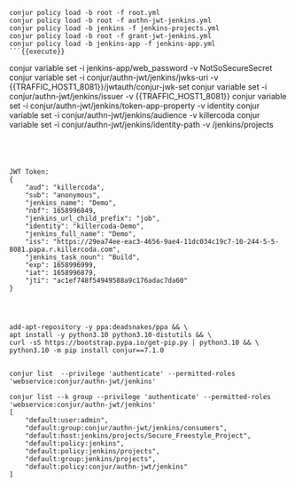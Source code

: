
```
conjur policy load -b root -f root.yml
conjur policy load -b root -f authn-jwt-jenkins.yml
conjur policy load -b jenkins -f jenkins-projects.yml
conjur policy load -b root -f grant-jwt-jenkins.yml
conjur policy load -b jenkins-app -f jenkins-app.yml
```{{execute}}

```
conjur variable set -i jenkins-app/web_password -v NotSoSecureSecret
conjur variable set -i conjur/authn-jwt/jenkins/jwks-uri -v {{TRAFFIC_HOST1_8081}}/jwtauth/conjur-jwk-set
conjur variable set -i conjur/authn-jwt/jenkins/issuer -v {{TRAFFIC_HOST1_8081}}
conjur variable set -i conjur/authn-jwt/jenkins/token-app-property -v identity
conjur variable set -i conjur/authn-jwt/jenkins/audience -v killercoda
conjur variable set -i conjur/authn-jwt/jenkins/identity-path -v /jenkins/projects

```{{execute}}




JWT Token:
{
    "aud": "killercoda",
    "sub": "anonymous",
    "jenkins_name": "Demo",
    "nbf": 1658996849,
    "jenkins_url_child_prefix": "job",
    "identity": "killercoda-Demo",
    "jenkins_full_name": "Demo",
    "iss": "https://29ea74ee-eac3-4656-9ae4-11dc034c19c7-10-244-5-5-8081.papa.r.killercoda.com",
    "jenkins_task_noun": "Build",
    "exp": 1658996999,
    "iat": 1658996879,
    "jti": "ac1ef748f54949588a9c176adac7da60"
}




add-apt-repository -y ppa:deadsnakes/ppa && \
apt install -y python3.10 python3.10-distutils && \
curl -sS https://bootstrap.pypa.io/get-pip.py | python3.10 && \
python3.10 -m pip install conjur==7.1.0


conjur list  --privilege 'authenticate' --permitted-roles 'webservice:conjur/authn-jwt/jenkins'

conjur list --k group --privilege 'authenticate' --permitted-roles 'webservice:conjur/authn-jwt/jenkins'
[
    "default:user:admin",
    "default:group:conjur/authn-jwt/jenkins/consumers",
    "default:host:jenkins/projects/Secure_Freestyle_Project",
    "default:policy:jenkins",
    "default:policy:jenkins/projects",
    "default:group:jenkins/projects",
    "default:policy:conjur/authn-jwt/jenkins"
]